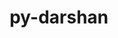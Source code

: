 ---
title: "py-darshan"
layout: cache
categories: [package, develop]
meta: {"compilers": ["gcc@11.4.0"], "num_specs": 19, "num_specs_by_stack": {"e4s": 19, "root": 19}, "oss": ["ubuntu22.04"], "platforms": ["linux"], "stacks": ["e4s", "root"], "targets": ["x86_64_v3"], "versions": ["3.4.7.0"]}
spec_details: [{"compiler": "gcc@11.4.0", "hash": "3lmiixqud6exulwhnc4luvxtzocu2wbg", "os": "ubuntu22.04", "platform": "linux", "size": "-", "stacks": ["e4s", "root"], "target": "x86_64_v3", "variants": ["build_system=python_pip"], "versions": ["3.4.7.0"]}, {"compiler": "gcc@11.4.0", "hash": "3rymwmiuosm624elkhfwamlz45ctqsvj", "os": "ubuntu22.04", "platform": "linux", "size": "-", "stacks": ["e4s", "root"], "target": "x86_64_v3", "variants": ["build_system=python_pip"], "versions": ["3.4.7.0"]}, {"compiler": "gcc@11.4.0", "hash": "4kbk5mqvolsxwp5wrunfsqj7kgzlqhqa", "os": "ubuntu22.04", "platform": "linux", "size": "-", "stacks": ["e4s", "root"], "target": "x86_64_v3", "variants": ["build_system=python_pip"], "versions": ["3.4.7.0"]}, {"compiler": "gcc@11.4.0", "hash": "7adomcavbxlelwekfffkpo6ecn3hqrgu", "os": "ubuntu22.04", "platform": "linux", "size": "-", "stacks": ["e4s", "root"], "target": "x86_64_v3", "variants": ["build_system=python_pip"], "versions": ["3.4.7.0"]}, {"compiler": "gcc@11.4.0", "hash": "a2v63llppr6ul2n4y5t4idqo7z4xhwtu", "os": "ubuntu22.04", "platform": "linux", "size": "-", "stacks": ["e4s", "root"], "target": "x86_64_v3", "variants": ["build_system=python_pip"], "versions": ["3.4.7.0"]}, {"compiler": "gcc@11.4.0", "hash": "bct6muwyad2gme6wnrx6faolm7sndm3s", "os": "ubuntu22.04", "platform": "linux", "size": "-", "stacks": ["e4s", "root"], "target": "x86_64_v3", "variants": ["build_system=python_pip"], "versions": ["3.4.7.0"]}, {"compiler": "gcc@11.4.0", "hash": "bmandf5fgc6aoag3xebpdywnbu2ovy5d", "os": "ubuntu22.04", "platform": "linux", "size": "-", "stacks": ["e4s", "root"], "target": "x86_64_v3", "variants": ["build_system=python_pip"], "versions": ["3.4.7.0"]}, {"compiler": "gcc@11.4.0", "hash": "cxkke73ea2c4cbwvrvsx2gu3brlcqh33", "os": "ubuntu22.04", "platform": "linux", "size": "-", "stacks": ["e4s", "root"], "target": "x86_64_v3", "variants": ["build_system=python_pip"], "versions": ["3.4.7.0"]}, {"compiler": "gcc@11.4.0", "hash": "et6hcyfvpi6ggtfdobvhux3zftqx35er", "os": "ubuntu22.04", "platform": "linux", "size": "-", "stacks": ["e4s", "root"], "target": "x86_64_v3", "variants": ["build_system=python_pip"], "versions": ["3.4.7.0"]}, {"compiler": "gcc@11.4.0", "hash": "fqfpttywqd2y5ggv24nrxned3irqgpif", "os": "ubuntu22.04", "platform": "linux", "size": "-", "stacks": ["e4s", "root"], "target": "x86_64_v3", "variants": ["build_system=python_pip"], "versions": ["3.4.7.0"]}, {"compiler": "gcc@11.4.0", "hash": "h3ujwyaehrtjabd3jn6hdvybbzbzyf2g", "os": "ubuntu22.04", "platform": "linux", "size": "-", "stacks": ["e4s", "root"], "target": "x86_64_v3", "variants": ["build_system=python_pip"], "versions": ["3.4.7.0"]}, {"compiler": "gcc@11.4.0", "hash": "l3h4qidp24abc7vqqlh4xn74uzlwem7d", "os": "ubuntu22.04", "platform": "linux", "size": "-", "stacks": ["e4s", "root"], "target": "x86_64_v3", "variants": ["build_system=python_pip"], "versions": ["3.4.7.0"]}, {"compiler": "gcc@11.4.0", "hash": "l5uuzjfksfop5cmc37535htazd3ltdva", "os": "ubuntu22.04", "platform": "linux", "size": "-", "stacks": ["e4s", "root"], "target": "x86_64_v3", "variants": ["build_system=python_pip"], "versions": ["3.4.7.0"]}, {"compiler": "gcc@11.4.0", "hash": "lndrtv7wfvzermteq26fr34gakeh3hml", "os": "ubuntu22.04", "platform": "linux", "size": "-", "stacks": ["e4s", "root"], "target": "x86_64_v3", "variants": ["build_system=python_pip"], "versions": ["3.4.7.0"]}, {"compiler": "gcc@11.4.0", "hash": "lz5phtyerytq5bnr3av44ej56rtthvaw", "os": "ubuntu22.04", "platform": "linux", "size": "-", "stacks": ["e4s", "root"], "target": "x86_64_v3", "variants": ["build_system=python_pip"], "versions": ["3.4.7.0"]}, {"compiler": "gcc@11.4.0", "hash": "mewxjmyszzcq3nv2i5rx5zsxfqnu3vxf", "os": "ubuntu22.04", "platform": "linux", "size": "-", "stacks": ["e4s", "root"], "target": "x86_64_v3", "variants": ["build_system=python_pip"], "versions": ["3.4.7.0"]}, {"compiler": "gcc@11.4.0", "hash": "skcrbk5xy2diqh36t6qimw6cshsxxn2p", "os": "ubuntu22.04", "platform": "linux", "size": "-", "stacks": ["e4s", "root"], "target": "x86_64_v3", "variants": ["build_system=python_pip"], "versions": ["3.4.7.0"]}, {"compiler": "gcc@11.4.0", "hash": "tqrbduwbk3icqutoslme46gd37zhqx3l", "os": "ubuntu22.04", "platform": "linux", "size": "-", "stacks": ["e4s", "root"], "target": "x86_64_v3", "variants": ["build_system=python_pip"], "versions": ["3.4.7.0"]}, {"compiler": "gcc@11.4.0", "hash": "wnflmu2s6gqx6gyzb4dhlrbyg7smwq2h", "os": "ubuntu22.04", "platform": "linux", "size": "-", "stacks": ["e4s", "root"], "target": "x86_64_v3", "variants": ["build_system=python_pip"], "versions": ["3.4.7.0"]}]
---